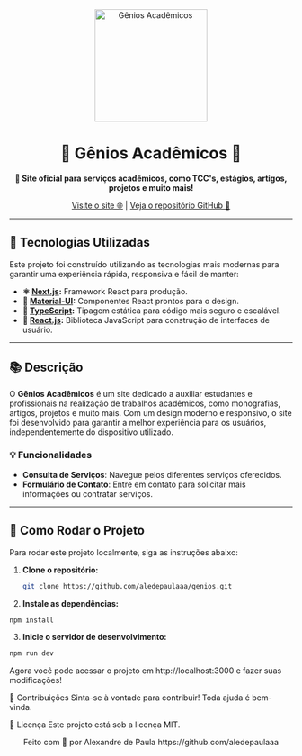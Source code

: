 <div align="center">
  <img src="https://github.com/user-attachments/assets/a1bb264b-5247-41e7-90a0-361f4164b503" alt="Gênios Acadêmicos" width="200"/>
  
  # 🌟 Gênios Acadêmicos 🌟

  **🚀 Site oficial para serviços acadêmicos, como TCC's, estágios, artigos, projetos e muito mais!**

  <a href="https://www.geniosacademicos.com.br/">Visite o site 🌐</a> | <a href="https://github.com/aledepaulaaa/genios">Veja o repositório GitHub 📂</a>
</div>

---

## 🎨 Tecnologias Utilizadas

Este projeto foi construído utilizando as tecnologias mais modernas para garantir uma experiência rápida, responsiva e fácil de manter:

- **⚛️ [Next.js](https://nextjs.org/):** Framework React para produção.
- **💅 [Material-UI](https://mui.com/):** Componentes React prontos para o design.
- **🔷 [TypeScript](https://www.typescriptlang.org/):** Tipagem estática para código mais seguro e escalável.
- **🎨 [React.js](https://reactjs.org/):** Biblioteca JavaScript para construção de interfaces de usuário.

---

## 📚 Descrição

O **Gênios Acadêmicos** é um site dedicado a auxiliar estudantes e profissionais na realização de trabalhos acadêmicos, como monografias, artigos, projetos e muito mais. Com um design moderno e responsivo, o site foi desenvolvido para garantir a melhor experiência para os usuários, independentemente do dispositivo utilizado.

### 💡 Funcionalidades

- **Consulta de Serviços**: Navegue pelos diferentes serviços oferecidos.
- **Formulário de Contato**: Entre em contato para solicitar mais informações ou contratar serviços.

---

## 🚀 Como Rodar o Projeto

Para rodar este projeto localmente, siga as instruções abaixo:

1. **Clone o repositório:**
   ```bash
   git clone https://github.com/aledepaulaaa/genios.git
   
2. **Instale as dependências:**
  ```bash
npm install
```
3. **Inicie o servidor de desenvolvimento:**
```bash
npm run dev
```
Agora você pode acessar o projeto em http://localhost:3000 e fazer suas modificações!

🤝 Contribuições
Sinta-se à vontade para contribuir! Toda ajuda é bem-vinda.

📄 Licença
Este projeto está sob a licença MIT.

<div align="center">
  Feito com 💙 por Alexandre de Paula https://github.com/aledepaulaaa
</div>

